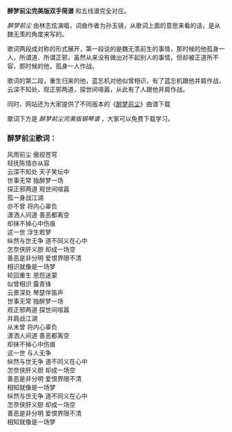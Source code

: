 

**醉梦前尘完美版双手简谱** 和五线谱完全对应。

_醉梦前尘_ 由林志炫演唱，词曲作者为孙玉镜，从歌词上面的意思来看的话，是从魏无羡的角度来写的。

歌词两段成对称的形式展开，第一段说的是魏无羡前生的事情，那时候的他孤身一人，所谓道、所谓正邪，虽然从来没有做出对不起别人的事情，但却被正道所不容，那时候的他，孤身一人作战。

歌词的第二段，重生归来的他，蓝忘机对他似曾相识，有了蓝忘机跟他并肩作战，云深不知处，观正邪两道，探世间喧嚣，从此有了人跟他并肩作战。

同时，网站还为大家提供了不同版本的《[醉梦前尘](Music-9853-醉梦前尘-魔道祖师主题曲.html "醉梦前尘")》曲谱下载

歌词下方是 _醉梦前尘完美版钢琴谱_ ，大家可以免费下载学习。

### 醉梦前尘歌词：

风雨前尘 傲视苍穹  
轻抚陈情亦从容  
云深不知处 天子笑坛中  
世事无常 独醉梦一场  
探正邪两道 观世间喧嚣  
孤一身战江湖  
亦不曾 将内心辜负  
潇洒人间道 善恶都离空  
却抹不掉心中伤痕  
这一世 浮生若梦  
纵然与世无争 道不同义在心中  
怎奈侠肝义胆 却成一场空  
善恶是非分明 爱恨界限不清  
相识就像是一场梦  
轮回重生 恩怨迷蒙  
似曾相识 露青锋  
云景深处 琴瑟伴笛声  
世事无常 独醉梦一场  
观正邪两道 探世间喧嚣  
并肩战江湖  
从未曾 将内心辜负  
潇洒人间道 善恶都离空  
却抹不掉心中伤痕  
这一世 与人无争  
纵然与世无争 道不同义在心中  
怎奈侠肝义胆 却成一场空  
善恶是非分明 爱恨界限不清  
相知就像是一场梦  
纵然与世无争 道不同义在心中  
怎奈侠肝义胆 却成一场空  
善恶是非分明 爱恨界限不清  
相知就像是一场梦

